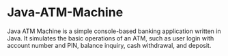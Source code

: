 # Java-ATM-Machine
Java ATM Machine is a simple console-based banking application written in Java. It simulates the basic operations of an ATM, such as user login with account number and PIN, balance inquiry, cash withdrawal, and deposit.
